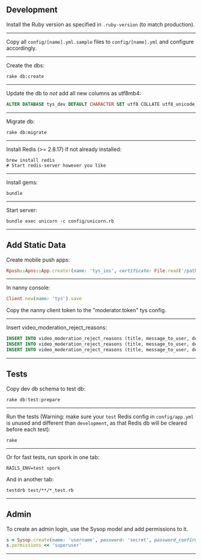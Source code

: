 ## Development

Install the Ruby version as specified in `.ruby-version` (to match production).
__________________________________________________

Copy all `config/[name].yml.sample` files to `config/[name].yml` and configure accordingly.
__________________________________________________

Create the dbs:

```shell
rake db:create
```
__________________________________________________

Update the db to *not* add all new columns as utf8mb4:

```sql
ALTER DATABASE tys_dev DEFAULT CHARACTER SET utf8 COLLATE utf8_unicode_ci;
```
__________________________________________________

Migrate db:

```shell
rake db:migrate
```
__________________________________________________

Install Redis (>= 2.8.17) if not already installed:

```shell
brew install redis
# Start redis-server however you like
```
__________________________________________________

Install gems:

```shell
bundle
```
__________________________________________________

Start server:

```shell
bundle exec unicorn -c config/unicorn.rb
```
__________________________________________________



## Add Static Data

Create mobile push apps:

```ruby
Rpush::Apns::App.create!(name: 'tys_ios', certificate: File.read('/path/to/apn_tys_prod.pem'), environment: 'production', connections: 5)
```
__________________________________________________

In nanny console:

```ruby
Client.new(name: 'tys').save
```

Copy the nanny client token to the "moderator.token" tys config.
__________________________________________________

Insert video_moderation_reject_reasons:

```sql
INSERT INTO video_moderation_reject_reasons (title, message_to_user, default_reason, created_at, updated_at) VALUES ('Default', "Sorry, your video was not approved.", 1, NOW(), NOW());
INSERT INTO video_moderation_reject_reasons (title, message_to_user, default_reason, created_at, updated_at) VALUES ('Too Dark', "Sorry, your video was not approved because we couldn't see you clearly. Please try again in a brighter location.", 0, NOW(), NOW());
INSERT INTO video_moderation_reject_reasons (title, message_to_user, default_reason, created_at, updated_at) VALUES ('Too Noisy', "Sorry, your video was not approved. There was too much background noise to hear you clearly. Please try again in a quiet location.", 0, NOW(), NOW());
```
__________________________________________________



## Tests

Copy dev db schema to test db:

```shell
rake db:test:prepare
```
__________________________________________________

Run the tests (Warning: make sure your `test` Redis config in `config/app.yml` is unused and different than `development`, as that Redis db will be cleared before each test):

```shell
rake
```
__________________________________________________

Or for fast tests, run spork in one tab:

```shell
RAILS_ENV=test spork
```

And in another tab:

```shell
testdrb test/**/*_test.rb
```
__________________________________________________


## Admin

To create an admin login, use the Sysop model and add permissions to it.

```ruby
s = Sysop.create(name: 'username', password: 'secret', password_confirmation: 'secret', email: 'email@address')
s.permissions << 'superuser'
```
__________________________________________________
